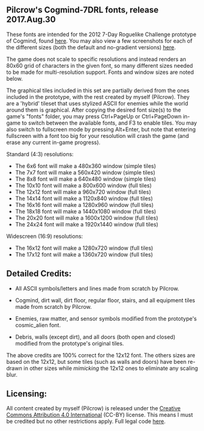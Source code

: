 Pilcrow's Cogmind-7DRL fonts, release 2017.Aug.30
-------------------------------------------------

These fonts are intended for the 2012 7-Day Roguelike Challenge prototype of
Cogmind, found [here](http://cogmindrl.blogspot.com/). You may also view a few
screenshots for each of the different sizes (both the default and no-gradient
versions) [here](https://pilcrow182.github.io/cogmind_screenshots/).

The game does not scale to specific resolutions and instead renders an 80x60
grid of characters in the given font, so many different sizes needed to be made
for multi-resolution support. Fonts and window sizes are noted below.

The graphical tiles included in this set are partially derived from the ones
included in the prototype, with the rest created by myself (Pilcrow). They are
a 'hybrid' tileset that uses stylized ASCII for enemies while the world around
them is graphical. After copying the desired font size(s) to the game's "fonts"
folder, you may press Ctrl+PageUp or Ctrl+PageDown in-game to switch between
the available fonts, and F3 to enable tiles. You may also switch to fullscreen
mode by pressing Alt+Enter, but note that entering fullscreen with a font too
big for your resolution will crash the game (and erase any current in-game
progress).

Standard (4:3) resolutions:
 * The  6x6  font will make a  480x360  window (simple tiles)
 * The  7x7  font will make a  560x420  window (simple tiles)
 * The  8x8  font will make a  640x480  window (simple tiles)
 * The 10x10 font will make a  800x600  window (full tiles)
 * The 12x12 font will make a  960x720  window (full tiles)
 * The 14x14 font will make a 1120x840  window (full tiles)
 * The 16x16 font will make a 1280x960  window (full tiles)
 * The 18x18 font will make a 1440x1080 window (full tiles)
 * The 20x20 font will make a 1600x1200 window (full tiles)
 * The 24x24 font will make a 1920x1440 window (full tiles)

Widescreen (16:9) resolutions:
 * The 16x12 font will make a  1280x720 window (full tiles)
 * The 17x12 font will make a  1360x720 window (full tiles)

Detailed Credits:
-----------------

 * All ASCII symbols/letters and lines made from scratch by Pilcrow.

 * Cogmind, dirt wall, dirt floor, regular floor, stairs, and all equipment
   tiles made from scratch by Pilcrow.

 * Enemies, raw matter, and sensor symbols modified from the prototype's
   cosmic_alien font.

 * Debris, walls (except dirt), and all doors (both open and closed) modified
   from the prototype's original tiles.

The above credits are 100% correct for the 12x12 font. The others sizes are
based on the 12x12, but some tiles (such as walls and doors) have been re-drawn
in other sizes while *mimicking* the 12x12 ones to eliminate any scaling blur.

Licensing:
----------

All content created by myself (Pilcrow) is released under the [Creative Commons
Attribution 4.0 International](https://creativecommons.org/licenses/by/4.0/)
(CC-BY) license. This means I must be credited but no other restrictions apply.
Full legal code [here](https://creativecommons.org/licenses/by/4.0/legalcode).
